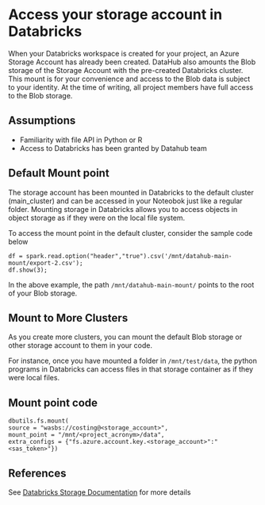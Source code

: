 # Access your storage account in Databricks

When your Databricks workspace is created for your project, an Azure Storage Account has already been created. DataHub also amounts the Blob storage of the Storage Account with the pre-created Databricks cluster. This mount is for your convenience and access to the Blob data is subject to your identity. At the time of writing, all project members have full access to the Blob storage.

## Assumptions
- Familiarity with file API in Python or R
- Access to Databricks has been granted by Datahub team

## Default Mount point 

The storage account has been mounted in Databricks to the default cluster (main_cluster) and can be accessed in your Noteobok just like a regular folder.
Mounting storage in Databricks allows you to access objects in object storage as if they were on the local file system.

To access the mount point in the default cluster, consider the sample code below
```
df = spark.read.option("header","true").csv('/mnt/datahub-main-mount/export-2.csv');
df.show(3);
```
In the above example, the path `/mnt/datahub-main-mount/` points to the root of your Blob storage.

## Mount to More Clusters

As you create more clusters, you can mount the default Blob storage or other storage account to them in your code.

For instance, once you have mounted a folder in ```/mnt/test/data```, the python programs in Databricks can access files in that storage container as if they were local files.

## Mount point code

```
dbutils.fs.mount(
source = "wasbs://costing@<storage_account>",
mount_point = "/mnt/<project_acronym>/data",
extra_configs = {"fs.azure.account.key.<storage_account>":"<sas_token>"})
```
## References


See [Databricks Storage Documentation](https://docs.microsoft.com/en-us/azure/databricks/data/data-sources/azure/azure-storage) for more details
